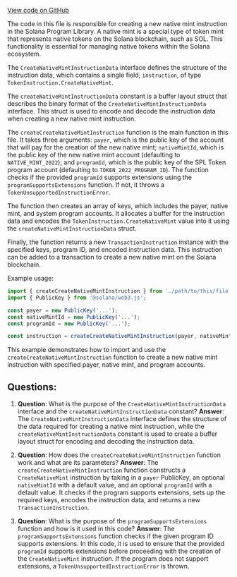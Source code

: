 [View code on GitHub](https://github.com/solana-labs/solana-program-library/token/js/src/instructions/createNativeMint.ts)

The code in this file is responsible for creating a new native mint instruction in the Solana Program Library. A native mint is a special type of token mint that represents native tokens on the Solana blockchain, such as SOL. This functionality is essential for managing native tokens within the Solana ecosystem.

The `CreateNativeMintInstructionData` interface defines the structure of the instruction data, which contains a single field, `instruction`, of type `TokenInstruction.CreateNativeMint`.

The `createNativeMintInstructionData` constant is a buffer layout struct that describes the binary format of the `CreateNativeMintInstructionData` interface. This struct is used to encode and decode the instruction data when creating a new native mint instruction.

The `createCreateNativeMintInstruction` function is the main function in this file. It takes three arguments: `payer`, which is the public key of the account that will pay for the creation of the new native mint; `nativeMintId`, which is the public key of the new native mint account (defaulting to `NATIVE_MINT_2022`); and `programId`, which is the public key of the SPL Token program account (defaulting to `TOKEN_2022_PROGRAM_ID`). The function checks if the provided `programId` supports extensions using the `programSupportsExtensions` function. If not, it throws a `TokenUnsupportedInstructionError`.

The function then creates an array of keys, which includes the payer, native mint, and system program accounts. It allocates a buffer for the instruction data and encodes the `TokenInstruction.CreateNativeMint` value into it using the `createNativeMintInstructionData` struct.

Finally, the function returns a new `TransactionInstruction` instance with the specified keys, program ID, and encoded instruction data. This instruction can be added to a transaction to create a new native mint on the Solana blockchain.

Example usage:

```javascript
import { createCreateNativeMintInstruction } from './path/to/this/file';
import { PublicKey } from '@solana/web3.js';

const payer = new PublicKey('...');
const nativeMintId = new PublicKey('...');
const programId = new PublicKey('...');

const instruction = createCreateNativeMintInstruction(payer, nativeMintId, programId);
```
This example demonstrates how to import and use the `createCreateNativeMintInstruction` function to create a new native mint instruction with specified payer, native mint, and program accounts.
## Questions: 
 1. **Question**: What is the purpose of the `CreateNativeMintInstructionData` interface and the `createNativeMintInstructionData` constant?
   **Answer**: The `CreateNativeMintInstructionData` interface defines the structure of the data required for creating a native mint instruction, while the `createNativeMintInstructionData` constant is used to create a buffer layout struct for encoding and decoding the instruction data.

2. **Question**: How does the `createCreateNativeMintInstruction` function work and what are its parameters?
   **Answer**: The `createCreateNativeMintInstruction` function constructs a `CreateNativeMint` instruction by taking in a `payer` PublicKey, an optional `nativeMintId` with a default value, and an optional `programId` with a default value. It checks if the program supports extensions, sets up the required keys, encodes the instruction data, and returns a new `TransactionInstruction`.

3. **Question**: What is the purpose of the `programSupportsExtensions` function and how is it used in this code?
   **Answer**: The `programSupportsExtensions` function checks if the given program ID supports extensions. In this code, it is used to ensure that the provided `programId` supports extensions before proceeding with the creation of the `CreateNativeMint` instruction. If the program does not support extensions, a `TokenUnsupportedInstructionError` is thrown.